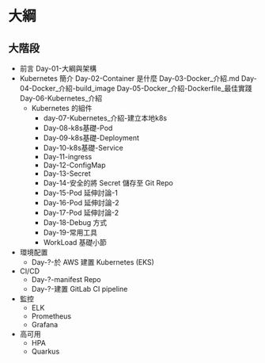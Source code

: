 # 大綱

## 大階段
- 前言
    Day-01-大綱與架構    
- Kubernetes 簡介
    Day-02-Container 是什麼
    Day-03-Docker_介紹.md
    Day-04-Docker_介紹-build_image
    Day-05-Docker_介紹-Dockerfile_最佳實踐
    Day-06-Kubernetes_介紹
  - Kubernetes 的組件    
      - day-07-Kubernetes_介紹-建立本地k8s
      - Day-08-k8s基礎-Pod
      - Day-09-k8s基礎-Deployment
      - Day-10-k8s基礎-Service
      - Day-11-ingress
      - Day-12-ConfigMap
      - Day-13-Secret
      - Day-14-安全的將 Secret 儲存至 Git Repo
      - Day-15-Pod 延伸討論-1
      - Day-16-Pod 延伸討論-2
      - Day-17-Pod 延伸討論-2
      - Day-18-Debug 方式
      - Day-19-常用工具
      - WorkLoad 基礎小節
- 環境配置
    - Day-?-於 AWS 建置 Kubernetes (EKS)    
- CI/CD
    - Day-?-manifest Repo
    - Day-?-建置 GitLab CI pipeline
- 監控
  - ELK
  - Prometheus
  - Grafana
- 高可用
  - HPA
  - Quarkus



